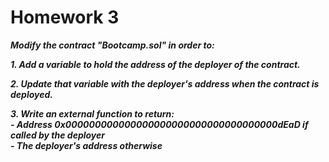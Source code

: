 # Homework 3

***Modify the contract "Bootcamp.sol" in order to:***

***1. Add a variable to hold the address of the deployer of the contract.***

***2. Update that variable with the deployer's address when the contract is deployed.***

***3. Write an external function to return:***  
  ***- Address 0x000000000000000000000000000000000000dEaD if called by the deployer***  
  ***- The deployer's address otherwise***
